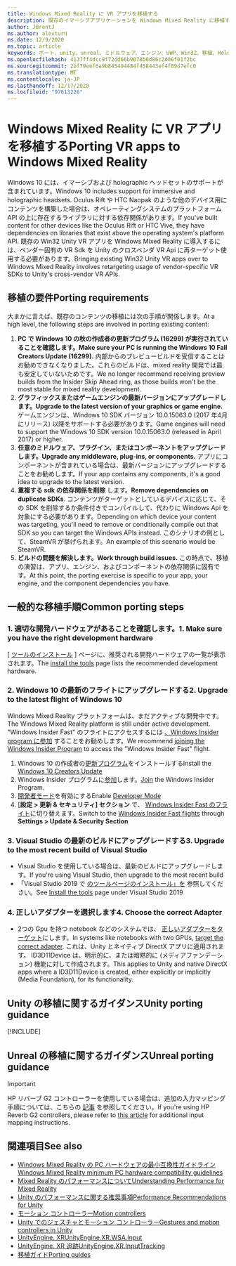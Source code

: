 ```yaml
---
title: Windows Mixed Reality に VR アプリを移植する
description: 既存のイマーシブアプリケーションを Windows Mixed Reality に移植する手順を説明したチュートリアルです。
author: JBrentJ
ms.author: alexturn
ms.date: 12/9/2020
ms.topic: article
keywords: ポート、unity、unreal、ミドルウェア、エンジン、UWP、Win32、移植、HoloLens ファースト世代、mixed reality ヘッドセット、windows mixed reality ヘッドセット、移行、Windows 10、入力マッピング、
ms.openlocfilehash: 4137ff4dcc9f72dd66b9078b0d86c2d06f01f2bc
ms.sourcegitcommit: 2bf79eef6a9b845494484f458443ef4f89d7efc0
ms.translationtype: MT
ms.contentlocale: ja-JP
ms.lasthandoff: 12/17/2020
ms.locfileid: "97613226"
---
```

# <a name="porting-vr-apps-to-windows-mixed-reality"></a><span data-ttu-id="e5afd-104">Windows Mixed Reality に VR アプリを移植する</span><span class="sxs-lookup"><span data-stu-id="e5afd-104">Porting VR apps to Windows Mixed Reality</span></span>

<span data-ttu-id="e5afd-105">Windows 10 には、イマーシブおよび holographic ヘッドセットのサポートが含まれています。</span><span class="sxs-lookup"><span data-stu-id="e5afd-105">Windows 10 includes support for immersive and holographic headsets.</span></span> <span data-ttu-id="e5afd-106">Oculus Rift や HTC Naopak のような他のデバイス用にコンテンツを構築した場合は、オペレーティングシステムのプラットフォーム API の上に存在するライブラリに対する依存関係があります。</span><span class="sxs-lookup"><span data-stu-id="e5afd-106">If you've built content for other devices like the Oculus Rift or HTC Vive, they have dependencies on libraries that exist above the operating system's platform API.</span></span> <span data-ttu-id="e5afd-107">既存の Win32 Unity VR アプリを Windows Mixed Reality に導入するには、ベンダー固有の VR Sdk を Unity のクロスベンダ VR Api に再ターゲット使用する必要があります。</span><span class="sxs-lookup"><span data-stu-id="e5afd-107">Bringing existing Win32 Unity VR apps over to Windows Mixed Reality involves retargeting usage of vendor-specific VR SDKs to Unity's cross-vendor VR APIs.</span></span>

## <a name="porting-requirements"></a><span data-ttu-id="e5afd-108">移植の要件</span><span class="sxs-lookup"><span data-stu-id="e5afd-108">Porting requirements</span></span>

<span data-ttu-id="e5afd-109">大まかに言えば、既存のコンテンツの移植には次の手順が関係します。</span><span class="sxs-lookup"><span data-stu-id="e5afd-109">At a high level, the following steps are involved in porting existing content:</span></span>
1. <span data-ttu-id="e5afd-110">**PC で Windows 10 の秋の作成者の更新プログラム (16299) が実行されていることを確認します。**</span><span class="sxs-lookup"><span data-stu-id="e5afd-110">**Make sure your PC is running the Windows 10 Fall Creators Update (16299).**</span></span> <span data-ttu-id="e5afd-111">内部からのプレビュービルドを受信することはお勧めできなくなりました。これらのビルドは、mixed reality 開発では最も安定していないためです。</span><span class="sxs-lookup"><span data-stu-id="e5afd-111">We no longer recommend receiving preview builds from the Insider Skip Ahead ring, as those builds won't be the most stable for mixed reality development.</span></span>
2. <span data-ttu-id="e5afd-112">**グラフィックスまたはゲームエンジンの最新バージョンにアップグレードします。**</span><span class="sxs-lookup"><span data-stu-id="e5afd-112">**Upgrade to the latest version of your graphics or game engine.**</span></span> <span data-ttu-id="e5afd-113">ゲームエンジンは、Windows 10 SDK バージョン 10.0.15063.0 (2017 年4月にリリース) 以降をサポートする必要があります。</span><span class="sxs-lookup"><span data-stu-id="e5afd-113">Game engines will need to support the Windows 10 SDK version 10.0.15063.0 (released in April 2017) or higher.</span></span>
3. <span data-ttu-id="e5afd-114">**任意のミドルウェア、プラグイン、またはコンポーネントをアップグレードします。**</span><span class="sxs-lookup"><span data-stu-id="e5afd-114">**Upgrade any middleware, plug-ins, or components.**</span></span> <span data-ttu-id="e5afd-115">アプリにコンポーネントが含まれている場合は、最新バージョンにアップグレードすることをお勧めします。</span><span class="sxs-lookup"><span data-stu-id="e5afd-115">If your app contains any components, it's a good idea to upgrade to the latest version.</span></span>
4. <span data-ttu-id="e5afd-116">**重複する sdk の依存関係を削除** します。</span><span class="sxs-lookup"><span data-stu-id="e5afd-116">**Remove dependencies on duplicate SDKs**.</span></span> <span data-ttu-id="e5afd-117">コンテンツがターゲットとしているデバイスに応じて、その SDK を削除するか条件付きでコンパイルして、代わりに Windows Api を対象にする必要があります。</span><span class="sxs-lookup"><span data-stu-id="e5afd-117">Depending on which device your content was targeting, you'll need to remove or conditionally compile out that SDK so you can target the Windows APIs instead.</span></span> <span data-ttu-id="e5afd-118">このシナリオの例として、SteamVR が挙げられます。</span><span class="sxs-lookup"><span data-stu-id="e5afd-118">An example of this scenario would be SteamVR.</span></span>
5. <span data-ttu-id="e5afd-119">**ビルドの問題を解決します。**</span><span class="sxs-lookup"><span data-stu-id="e5afd-119">**Work through build issues.**</span></span> <span data-ttu-id="e5afd-120">この時点で、移植の演習は、アプリ、エンジン、およびコンポーネントの依存関係に固有です。</span><span class="sxs-lookup"><span data-stu-id="e5afd-120">At this point, the porting exercise is specific to your app, your engine, and the component dependencies you have.</span></span>

## <a name="common-porting-steps"></a><span data-ttu-id="e5afd-121">一般的な移植手順</span><span class="sxs-lookup"><span data-stu-id="e5afd-121">Common porting steps</span></span>

### <a name="1-make-sure-you-have-the-right-development-hardware"></a><span data-ttu-id="e5afd-122">1. 適切な開発ハードウェアがあることを確認します。</span><span class="sxs-lookup"><span data-stu-id="e5afd-122">1. Make sure you have the right development hardware</span></span>

<span data-ttu-id="e5afd-123">[ [ツールのインストール](../install-the-tools.md#immersive-vr-headset-requirements) ] ページに、推奨される開発ハードウェアの一覧が表示されます。</span><span class="sxs-lookup"><span data-stu-id="e5afd-123">The [install the tools](../install-the-tools.md#immersive-vr-headset-requirements) page lists the recommended development hardware.</span></span>

### <a name="2-upgrade-to-the-latest-flight-of-windows-10"></a><span data-ttu-id="e5afd-124">2. Windows 10 の最新のフライトにアップグレードする</span><span class="sxs-lookup"><span data-stu-id="e5afd-124">2. Upgrade to the latest flight of Windows 10</span></span>

<span data-ttu-id="e5afd-125">Windows Mixed Reality プラットフォームは、まだアクティブな開発中です。</span><span class="sxs-lookup"><span data-stu-id="e5afd-125">The Windows Mixed Reality platform is still under active development.</span></span> <span data-ttu-id="e5afd-126">"Windows Insider Fast" のフライトにアクセスするには [、Windows Insider program に参加](https://insider.windows.com/) することをお勧めします。</span><span class="sxs-lookup"><span data-stu-id="e5afd-126">We recommend [joining the Windows Insider Program](https://insider.windows.com/) to access the "Windows Insider Fast" flight.</span></span>
1. <span data-ttu-id="e5afd-127">Windows 10 の作成者の[更新プログラム](https://www.microsoft.com/software-download/windows10)をインストールする</span><span class="sxs-lookup"><span data-stu-id="e5afd-127">Install the [Windows 10 Creators Update](https://www.microsoft.com/software-download/windows10)</span></span>
2. <span data-ttu-id="e5afd-128">Windows Insider プログラムに[参加](https://insider.windows.com/)します。</span><span class="sxs-lookup"><span data-stu-id="e5afd-128">[Join](https://insider.windows.com/) the Windows Insider Program.</span></span>
3. <span data-ttu-id="e5afd-129">[開発者モード](https://docs.microsoft.com/windows/uwp/get-started/enable-your-device-for-development)を有効にする</span><span class="sxs-lookup"><span data-stu-id="e5afd-129">Enable [Developer Mode](https://docs.microsoft.com/windows/uwp/get-started/enable-your-device-for-development)</span></span>
4. <span data-ttu-id="e5afd-130">[**設定 > 更新 & セキュリティ] セクション** で、 [Windows Insider Fast のフライト](https://blogs.technet.microsoft.com/uktechnet/2016/07/01/joining-insider-preview)に切り替えます。</span><span class="sxs-lookup"><span data-stu-id="e5afd-130">Switch to the [Windows Insider Fast flights](https://blogs.technet.microsoft.com/uktechnet/2016/07/01/joining-insider-preview) through **Settings > Update & Security Section**</span></span>

### <a name="3-upgrade-to-the-most-recent-build-of-visual-studio"></a><span data-ttu-id="e5afd-131">3. Visual Studio の最新のビルドにアップグレードする</span><span class="sxs-lookup"><span data-stu-id="e5afd-131">3. Upgrade to the most recent build of Visual Studio</span></span>
* <span data-ttu-id="e5afd-132">Visual Studio を使用している場合は、最新のビルドにアップグレードします。</span><span class="sxs-lookup"><span data-stu-id="e5afd-132">If you're using Visual Studio, then upgrade to the most recent build</span></span>
* <span data-ttu-id="e5afd-133">「Visual Studio 2019 で [のツールページのインストール」を](../install-the-tools.md#installation-checklist) 参照してください。</span><span class="sxs-lookup"><span data-stu-id="e5afd-133">See [Install the tools](../install-the-tools.md#installation-checklist) page under Visual Studio 2019</span></span>

### <a name="4-choose-the-correct-adapter"></a><span data-ttu-id="e5afd-134">4. 正しいアダプターを選択します</span><span class="sxs-lookup"><span data-stu-id="e5afd-134">4. Choose the correct Adapter</span></span>
* <span data-ttu-id="e5afd-135">2つの Gpu を持つ notebook などのシステムでは、 [正しいアダプターをターゲット](../native/rendering-in-directx.md#hybrid-graphics-pcs-and-mixed-reality-applications)にします。</span><span class="sxs-lookup"><span data-stu-id="e5afd-135">In systems like notebooks with two GPUs, [target the correct adapter](../native/rendering-in-directx.md#hybrid-graphics-pcs-and-mixed-reality-applications).</span></span> <span data-ttu-id="e5afd-136">これは、Unity とネイティブ DirectX アプリに適用されます。 ID3D11Device は、明示的に、または暗黙的に (メディアファンデーション) 機能に対して作成されます。</span><span class="sxs-lookup"><span data-stu-id="e5afd-136">This applies to Unity and native DirectX apps where a ID3D11Device is created, either explicitly or implicitly (Media Foundation), for its functionality.</span></span>

## <a name="unity-porting-guidance"></a><span data-ttu-id="e5afd-137">Unity の移植に関するガイダンス</span><span class="sxs-lookup"><span data-stu-id="e5afd-137">Unity porting guidance</span></span>

[!INCLUDE[](includes/unity-porting-guidance.md)]

## <a name="unreal-porting-guidance"></a><span data-ttu-id="e5afd-138">Unreal の移植に関するガイダンス</span><span class="sxs-lookup"><span data-stu-id="e5afd-138">Unreal porting guidance</span></span>

> [!IMPORTANT]
> <span data-ttu-id="e5afd-139">HP リバーブ G2 コントローラーを使用している場合は、追加の入力マッピング手順については、こちらの [記事](../unreal/unreal-reverb-g2-controllers.md) を参照してください。</span><span class="sxs-lookup"><span data-stu-id="e5afd-139">If you're using HP Reverb G2 controllers, please refer to [this article](../unreal/unreal-reverb-g2-controllers.md) for additional input mapping instructions.</span></span>

## <a name="see-also"></a><span data-ttu-id="e5afd-140">関連項目</span><span class="sxs-lookup"><span data-stu-id="e5afd-140">See also</span></span>
* [<span data-ttu-id="e5afd-141">Windows Mixed Reality の PC ハードウェアの最小互換性ガイドライン</span><span class="sxs-lookup"><span data-stu-id="e5afd-141">Windows Mixed Reality minimum PC hardware compatibility guidelines</span></span>](https://docs.microsoft.com/windows/mixed-reality/enthusiast-guide/windows-mixed-reality-minimum-pc-hardware-compatibility-guidelines)
* [<span data-ttu-id="e5afd-142">Mixed Reality のパフォーマンスについて</span><span class="sxs-lookup"><span data-stu-id="e5afd-142">Understanding Performance for Mixed Reality</span></span>](../platform-capabilities-and-apis/understanding-performance-for-mixed-reality.md)
* [<span data-ttu-id="e5afd-143">Unity のパフォーマンスに関する推奨事項</span><span class="sxs-lookup"><span data-stu-id="e5afd-143">Performance Recommendations for Unity</span></span>](../unity/performance-recommendations-for-unity.md)
* [<span data-ttu-id="e5afd-144">モーション コントローラー</span><span class="sxs-lookup"><span data-stu-id="e5afd-144">Motion controllers</span></span>](../../design/motion-controllers.md)
* [<span data-ttu-id="e5afd-145">Unity でのジェスチャとモーション コントローラー</span><span class="sxs-lookup"><span data-stu-id="e5afd-145">Gestures and motion controllers in Unity</span></span>](../unity/gestures-and-motion-controllers-in-unity.md)
* [<span data-ttu-id="e5afd-146">UnityEngine. XR</span><span class="sxs-lookup"><span data-stu-id="e5afd-146">UnityEngine.XR.WSA.Input</span></span>](https://docs.unity3d.com/ScriptReference/XR.WSA.Input.InteractionManager.html)
* [<span data-ttu-id="e5afd-147">UnityEngine. XR 追跡</span><span class="sxs-lookup"><span data-stu-id="e5afd-147">UnityEngine.XR.InputTracking</span></span>](https://docs.unity3d.com/ScriptReference/XR.InputTracking.html)
* [<span data-ttu-id="e5afd-148">移植ガイド</span><span class="sxs-lookup"><span data-stu-id="e5afd-148">Porting guides</span></span>](porting-guides.md)
